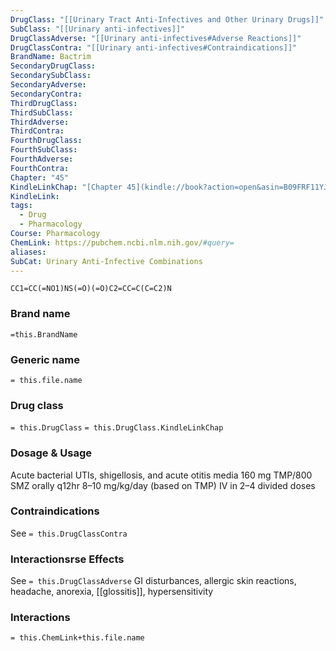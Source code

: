 ```yaml
---
DrugClass: "[[Urinary Tract Anti-Infectives and Other Urinary Drugs]]"
SubClass: "[[Urinary anti-infectives]]"
DrugClassAdverse: "[[Urinary anti-infectives#Adverse Reactions]]"
DrugClassContra: "[[Urinary anti-infectives#Contraindications]]"
BrandName: Bactrim
SecondaryDrugClass: 
SecondarySubClass: 
SecondaryAdverse: 
SecondaryContra: 
ThirdDrugClass: 
ThirdSubClass: 
ThirdAdverse: 
ThirdContra: 
FourthDrugClass: 
FourthSubClass: 
FourthAdverse: 
FourthContra: 
Chapter: "45"
KindleLinkChap: "[Chapter 45](kindle://book?action=open&asin=B09FRF11YJ&location=26138)"
KindleLink: 
tags:
  - Drug
  - Pharmacology
Course: Pharmacology
ChemLink: https://pubchem.ncbi.nlm.nih.gov/#query=
aliases: 
SubCat: Urinary Anti-Infective Combinations
---
```

```smiles
CC1=CC(=NO1)NS(=O)(=O)C2=CC=C(C=C2)N
```

### Brand name
`=this.BrandName`

### Generic name
`= this.file.name`

### Drug class 
`= this.DrugClass`
	`= this.DrugClass.KindleLinkChap`

### Dosage & Usage
Acute bacterial UTIs, shigellosis, and acute otitis media
160 mg TMP/800 SMZ orally q12hr 
8–10 mg/kg/day (based on TMP) IV in 2–4 divided doses

### Contraindications
See `= this.DrugClassContra`

### Interactionsrse Effects
See `= this.DrugClassAdverse`
GI disturbances, allergic skin reactions, headache, anorexia, [[glossitis]], hypersensitivity 

### Interactions

`= this.ChemLink+this.file.name`

